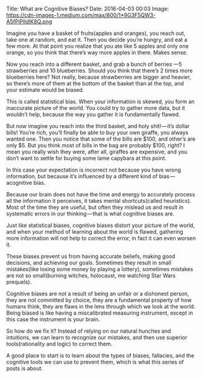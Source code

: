 Title: What are Cognitive Biases?
Date: 2016-04-03 00:03
Image: https://cdn-images-1.medium.com/max/800/1*9G3F5QW3-A5fPiPlldIK8Q.png

Imagine you have a basket of fruits(apples and oranges), you reach out, take one at random, and eat it. Then you decide you’re hungry, and eat a few more. At that point you realize that you ate like 5 apples and only one orange, so you think that there’s way more apples in there. Makes sense.

Now you reach into a different basket, and grab a bunch of berries —5 strawberries and 10 blueberries. Should you think that there’s 2 times more blueberries here? Not really, because strawberries are bigger and heavier, so there’s more of them at the bottom of the basket than at the top, and your estimate would be biased.

This is called statistical bias. When your information is skewed, you form an inaccurate picture of the world. You could try to gather more data, but it wouldn’t help, because the way you gather it is fundamentally flawed.

But now imagine you reach into the third basket, and holy shit! — it’s dollar bills! You’re rich, you’ll finally be able to buy your own giraffe, you always wanted one. Then you notice that some of the bills are $100, and other’s are only $5. But you think most of bills in the bag are probably $100, right? I mean you really wish they were, after all, giraffes are expensive, and you don’t want to settle for buying some lame capybara at this point.

In this case your expectation is incorrect not because you have wrong information, but because it’s influenced by a different kind of bias — acognitive bias.

Because our brain does not have the time and energy to accurately process all the information it perceives, it takes mental shortcuts(called heuristics). Most of the time they are useful, but often they mislead us and result in systematic errors in our thinking — that is what cognitive biases are.

Just like statistical biases, cognitive biases distort your picture of the world, and when your method of learning about the world is flawed, gathering more information will not help to correct the error, in fact it can even worsen it.

These biases prevent us from having accurate beliefs, making good decisions, and achieving our goals. Sometimes they result in small mistakes(like losing some money by playing a lottery), sometimes mistakes are not so small(burning witches, holocaust, me watching Star Wars prequels).

Cognitive biases are not a result of being an unfair or a dishonest person, they are not committed by choice, they are a fundamental property of how humans think, they are flaws in the lens through which we look at the world. Being biased is like having a miscalibrated measuring instrument, except in this case the instrument is your brain.

So how do we fix it? Instead of relying on our natural hunches and intuitions, we can learn to recognize our mistakes, and then use superior tools(rationality and logic) to correct them.

A good place to start is to learn about the types of biases, fallacies, and the cognitive tools we can use to prevent them, which is what this series of posts is about.
